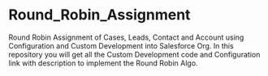 # Round_Robin_Assignment
Round Robin Assignment of Cases, Leads, Contact and Account using Configuration and Custom Development into Salesforce Org.
In this repository you will get all the Custom Development code and Configuration link with description to implement the Round Robin Algo.
